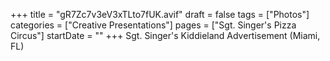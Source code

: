+++
title = "gR7Zc7v3eV3xTLto7fUK.avif"
draft = false
tags = ["Photos"]
categories = ["Creative Presentations"]
pages = ["Sgt. Singer's Pizza Circus"]
startDate = ""
+++
Sgt. Singer's Kiddieland Advertisement (Miami, FL)
